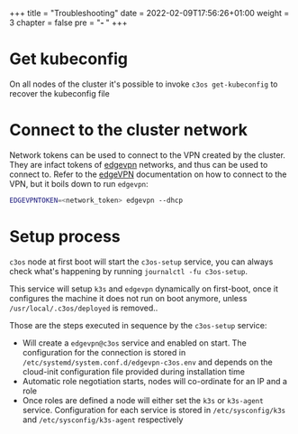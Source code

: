 +++
title = "Troubleshooting"
date = 2022-02-09T17:56:26+01:00
weight = 3
chapter = false
pre = "<b>- </b>"
+++

# Get kubeconfig

On all nodes of the cluster it's possible to invoke `c3os get-kubeconfig` to recover the kubeconfig file

# Connect to the cluster network

Network tokens can be used to connect to the VPN created by the cluster. They are infact tokens of [edgevpn](https://github.com/mudler/edgevpn) networks, and thus can be used to connect to. Refer to the [edgeVPN](https://mudler.github.io/edgevpn/docs/getting-started/cli/) documentation on how to connect to the VPN, but it boils down to run `edgevpn`:

```bash
EDGEVPNTOKEN=<network_token> edgevpn --dhcp
```

# Setup process

`c3os` node at first boot will start the `c3os-setup` service, you can always check what's happening by running `journalctl -fu c3os-setup`.

This service will setup `k3s` and `edgevpn` dynamically on first-boot, once it configures the machine it does not run on boot anymore, unless `/usr/local/.c3os/deployed` is removed..

Those are the steps executed in sequence by the `c3os-setup` service:

- Will create a `edgevpn@c3os` service and enabled on start. The configuration for the connection is stored in `/etc/systemd/system.conf.d/edgevpn-c3os.env` and depends on the cloud-init configuration file provided during installation time
- Automatic role negotiation starts, nodes will co-ordinate for an IP and a role
- Once roles are defined a node will either set the `k3s` or `k3s-agent` service. Configuration for each service is stored in `/etc/sysconfig/k3s` and `/etc/sysconfig/k3s-agent` respectively
  
